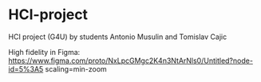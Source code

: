 # HCI-project
HCI project (G4U) by students Antonio Musulin and Tomislav Cajic

High fidelity in Figma:
https://www.figma.com/proto/NxLpcGMgc2K4n3NtArNls0/Untitled?node-id=5%3A5 scaling=min-zoom